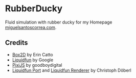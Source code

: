# RubberDucky

Fluid simulation with rubber ducky for my Homepage [miguelsantoscorrea.com](https://miguelsantoscorrea.com).

## Credits

* [Box2D](https://github.com/erincatto/box2d) by Erin Catto
* [Liquidfun](https://github.com/google/liquidfun) by Google
* [PixiJS](https://github.com/pixijs/pixi.js) by goodboydigital
* [Liquidfun Port](https://github.com/doebi/liquidfun.js) and [Liquidfun Renderer](https://github.com/doebi/liquidfun.js-demo) by Christoph Döberl
